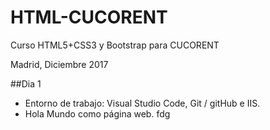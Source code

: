 # HTML-CUCORENT
Curso HTML5+CSS3 y Bootstrap para CUCORENT

Madrid, Diciembre 2017

##Dia 1 
- Entorno de trabajo: Visual Studio Code, Git / gitHub e IIS. 
- Hola Mundo como página web.
fdg

